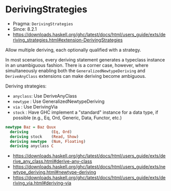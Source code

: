 # DerivingStrategies

- Pragma: `DerivingStrategies`
- Since: 8.2.1
- https://downloads.haskell.org/ghc/latest/docs/html/users_guide/exts/deriving_strategies.html#extension-DerivingStrategies

Allow multiple deriving, each optionally qualified with a strategy.

In most scenarios, every deriving statement generates a typeclass instance in an unambiguous fashion. There is a corner case, however, where simultaneously enabling both the `GeneralizedNewtypeDeriving` and `DeriveAnyClass` extensions can make deriving become ambiguous.

Deriving strategies:
- `anyclass`: Use DeriveAnyClass
- `newtype` : Use GeneralizedNewtypeDeriving
- `via`     : Use DerivingVia
- `stock`   : Have GHC implement a "standard" instance for a data type,
              if possible (e.g., Eq, Ord, Generic, Data, Functor, etc.)


```hs
newtype Baz = Baz Quux
  deriving          (Eq, Ord)
  deriving stock    (Read, Show)
  deriving newtype  (Num, Floating)
  deriving anyclass C
```


- https://downloads.haskell.org/ghc/latest/docs/html/users_guide/exts/derive_any_class.html#derive-any-class
- https://downloads.haskell.org/ghc/latest/docs/html/users_guide/exts/newtype_deriving.html#newtype-deriving
- https://downloads.haskell.org/ghc/latest/docs/html/users_guide/exts/deriving_via.html#deriving-via
